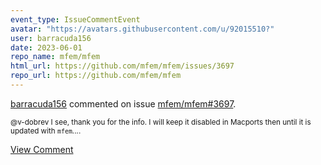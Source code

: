```yaml
---
event_type: IssueCommentEvent
avatar: "https://avatars.githubusercontent.com/u/92015510?"
user: barracuda156
date: 2023-06-01
repo_name: mfem/mfem
html_url: https://github.com/mfem/mfem/issues/3697
repo_url: https://github.com/mfem/mfem
---
```


<a href='https://github.com/barracuda156' target='_blank'>barracuda156</a> commented on issue <a href='https://github.com/mfem/mfem/issues/3697' target='_blank'>mfem/mfem#3697</a>.

<small>@v-dobrev I see, thank you for the info. I will keep it disabled in Macports then until it is updated with `mfem`....</small>

<a href='https://github.com/mfem/mfem/issues/3697' target='_blank'>View Comment</a>